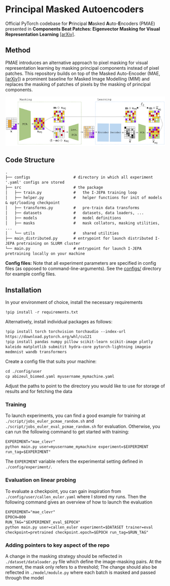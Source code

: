 # Principal Masked Autoencoders

Official PyTorch codebase for **P**rincipal **M**asked **A**uto-**E**ncoders (PMAE) presented in **Components Beat Patches: Eigenvector Masking for Visual Representation Learning** 
[\[arXiv\]](https://alicebizeul.github.io/assets/pdf/mae.pdf).

## Method
PMAE introduces an alternative approach to pixel masking for visual representation learning by masking principal components instead of pixel patches. This repository builds on top of the Masked Auto-Encoder (MAE, [\[arXiv\]](https://arxiv.org/pdf/2111.06377)) a prominent baseline for Masked Image Modelling (MIM) and replaces the masking of patches of pixels by the masking of principal components.

![pmae](https://github.com/alicebizeul/pmae/blob/main/assets/diagram-20241228.png)

## Code Structure

```
.
├── configs                   # directory in which all experiment '.yaml' configs are stored
├── src                       # the package
│   ├── train.py              #   the I-JEPA training loop
│   ├── helper.py             #   helper functions for init of models & opt/loading checkpoint
│   ├── transforms.py         #   pre-train data transforms
│   ├── datasets              #   datasets, data loaders, ...
│   ├── models                #   model definitions
│   ├── masks                 #   mask collators, masking utilities, ...
│   └── utils                 #   shared utilities
├── main_distributed.py       # entrypoint for launch distributed I-JEPA pretraining on SLURM cluster
└── main.py                   # entrypoint for launch I-JEPA pretraining locally on your machine
```

**Config files:**
Note that all experiment parameters are specified in config files (as opposed to command-line-arguments). See the [configs/](configs/) directory for example config files.


## Installation 

In your environment of choice, install the necessary requirements

    !pip install -r requirements.txt 

Alternatively, install individual packages as follows:

    !pip install torch torchvision torchaudio --index-url https://download.pytorch.org/whl/cu121
    !pip install pandas numpy pillow scikit-learn scikit-image plotly kaleido matplotlib submitit hydra-core pytorch-lightning imageio medmnist wandb transformers

Create a config file that suits your machine:

    cd ./config/user
    cp abizeul_biomed.yaml myusername_mymachine.yaml

Adjust the paths to point to the directory you would like to use for storage of results and for fetching the data

### Training
To launch experiments, you can find a good example for training at  ```./script/jobs_euler_pcmae_random.sh``` and ```./script/jobs_euler_eval_pcmae_random.sh``` for evaluation. Otherwise, you can run the following command to get started with training: 

    EXPERIMENT="mae_clevr"
    python main.py user=myusername_mymachine experiment=$EXPERIMENT run_tag=$EXPERIMENT"

The ```EXPERIMENT``` variable refers the experimental setting defined in ```./config/experiment/```. 

### Evaluation on linear probing
To evaluate a checkpoint, you can gain inspiration from ```./config/user/callen_euler.yaml``` where I stored my runs. Then the following command gives an overview of how to launch the evaluation

    EXPERIMENT="mae_clevr"
    EPOCH=800
    RUN_TAG="$EXPERIMENT_eval_$EPOCH"
    python main.py user=callen_euler experiment=$DATASET trainer=eval checkpoint=pretrained checkpoint.epoch=$EPOCH run_tag=$RUN_TAG"


### Adding pointers to key aspect of the repo 

A change in the masking strategy should be reflected in ```./dataset/dataloader.py``` file which define the image-masking pairs. At the moment, the mask only refers to a threshold; The change should also be reflected in ```./model/module.py``` where each batch is masked and passed through the model
